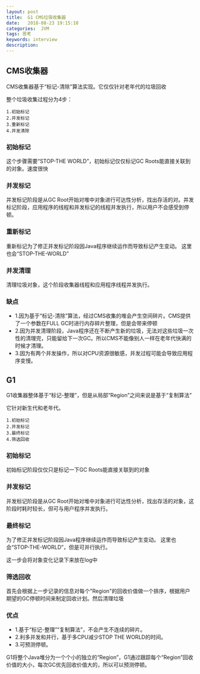 ```yaml
---
layout: post
title:  G1 CMS垃圾收集器
date:   2018-08-23 19:15:10
categories:  JVM
tags: 思考
keywords: interview
description: 
---
```

 
 ## CMS收集器
 
 CMS收集器基于“标记-清除”算法实现。它仅仅针对老年代的垃圾回收
 
 整个垃圾收集过程分为4步：
 ```
 1.初始标记
 2.并发标记
 3.重新标记
 4.并发清除
 ```
 
### 初始标记

这个步骤需要“STOP-THE WORLD”，初始标记仅仅标记GC Roots能直接关联到的对象。速度很快
 
### 并发标记
并发标记阶段是从GC Root开始对堆中对象进行可达性分析，找出存活的对。并发标记阶段，应用程序的线程和并发标记的线程并发执行，所以用户不会感受到停顿。
 
### 重新标记
 
重新标记为了修正并发标记阶段因Java程序继续运作而导致标记产生变动。 这里也会“STOP-THE-WORLD”

### 并发清理
清理垃圾对象，这个阶段收集器线程和应用程序线程并发执行。

### 缺点
* 1.因为基于“标记-清除”算法，经过CMS收集的堆会产生空间碎片。CMS提供了一个参数在FULL GC时进行内存碎片整理，但是会带来停顿
* 2.因为并发清理阶段，Java程序还在不断产生新的垃圾，无法对这些垃圾一次性的清理完，只能留给下一次GC。所以CMS不能像别人一样在老年代快满的时候才清理。
* 3.因为有两个并发操作，所以对CPU资源很敏感，并发过程可能会导致应用程序变慢。

## G1

G1收集器整体基于“标记-整理”，但是从局部“Region”之间来说是基于“复制算法”

它针对新生代和老年代。
```
1.初始标记
2.并发标记
3.最终标记
4.筛选回收
```

### 初始标记
初始标记阶段仅仅只是标记一下GC Roots能直接关联到的对象

### 并发标记
并发标记阶段是从GC Root开始对堆中对象进行可达性分析，找出存活的对象，这阶段时耗时较长，但可与用户程序并发执行。

### 最终标记
为了修正并发标记阶段因Java程序继续运作而导致标记产生变动。 这里也会“STOP-THE-WORLD”，但是可并行执行。

这一步会将对象变化记录下来放在log中

### 筛选回收
首先会根据上一步记录的信息对每个"Region"的回收价值做一个排序，根据用户期望的GC停顿时间来制定回收计划。然后清理垃圾

### 优点
* 1.基于“标记-整理”“复制算法”，不会产生不连续的碎片。
* 2.利多并发和并行，基于多CPU减少STOP THE WORLD的时间。
* 3.可预测停顿。

G1将整个Java堆分为一个个小的独立的“Region”，G1通过跟踪每个“Region”回收价值的大小，每次GC优先回收价值大的，所以可以预测停顿。
